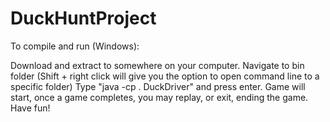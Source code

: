 # DuckHuntProject
To compile and run (Windows):

Download and extract to somewhere on your computer. 
Navigate to bin folder (Shift + right click will give you the option to open command line to a specific folder)
Type "java -cp . DuckDriver" and press enter.
Game will start, once a game completes, you may replay, or exit, ending the game. 
Have fun!